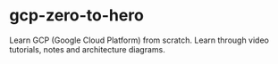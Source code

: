 # gcp-zero-to-hero
Learn GCP (Google Cloud Platform) from scratch. Learn through video tutorials, notes and architecture diagrams.
